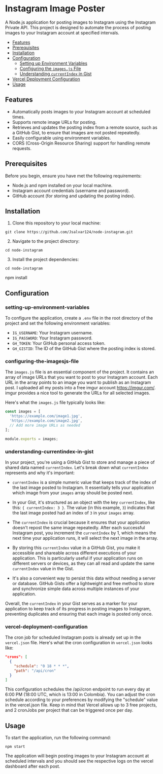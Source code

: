 # Instagram Image Poster

A Node.js application for posting images to Instagram using the Instagram Private API. This project is designed to automate the process of posting images to your Instagram account at specified intervals.

- [Features](#features)
- [Prerequisites](#prerequisites)
- [Installation](#installation)
- [Configuration](#configuration)
  - [Setting up Environment Variables](#setting-up-environment-variables)
  - [Configuring the `images.js` File](#configuring-the-imagesjs-file)
  - [Understanding `currentIndex` in Gist](#understanding-currentindex-in-gist)
- [Vercel Deployment Configuration](#vercel-deployment-configuration)
- [Usage](#usage)

## Features

- Automatically posts images to your Instagram account at scheduled times.
- Supports remote image URLs for posting.
- Retrieves and updates the posting index from a remote source, such as a GitHub Gist, to ensure that images are not posted repeatedly.
- Easily configurable using environment variables.
- CORS (Cross-Origin Resource Sharing) support for handling remote requests.

## Prerequisites

Before you begin, ensure you have met the following requirements:

- Node.js and npm installed on your local machine.
- Instagram account credentials (username and password).
- GitHub account (for storing and updating the posting index).

## Installation

1. Clone this repository to your local machine:
```
git clone https://github.com/Jsalvar124/node-instagram.git
```
2. Navigate to the project directory:
```
cd node-instagram
```
3. Install the project dependencies:
```
cd node-instagram
```
npm install

## Configuration

### setting-up-environment-variables
To configure the application, create a `.env` file in the root directory of the project and set the following environment variables:

- `IG_USERNAME`: Your Instagram username.
- `IG_PASSWORD`: Your Instagram password.
- `GH_TOKEN`: Your GitHub personal access token.
- `GH_GISTID`: The ID of the GitHub Gist where the posting index is stored.

### configuring-the-imagesjs-file

The `images.js` file is an essential component of the project. It contains an array of image URLs that you want to post to your Instagram account. Each URL in the array points to an image you want to publish as an Instagram post. I uploaded all my posts into a free imgur account <a>https://imgur.com/</a>. imgur provides a nice tool to generate the URLs for all selected images.

Here's what the `images.js` file typically looks like:

```javascript
const images = [
  'https://example.com/image1.jpg',
  'https://example.com/image2.jpg',
  // Add more image URLs as needed
];

module.exports = images;
```

### understanding-currentindex-in-gist

In your project, you're using a GitHub Gist to store and manage a piece of shared data named `currentIndex`. Let's break down what `currentIndex` represents and why it's important:

- `currentIndex` is a simple numeric value that keeps track of the index of the last image posted to Instagram. It essentially tells your application which image from your `images` array should be posted next.

- In your Gist, it's structured as an object with the key `currentIndex`, like this: `{ currentIndex: 3 }`. The value (in this example, `3`) indicates that the last image posted had an index of `3` in your `images` array.

- The `currentIndex` is crucial because it ensures that your application doesn't repost the same image repeatedly. After each successful Instagram post, you increment the `currentIndex` by 1, which means the next time your application runs, it will select the next image in the array.

- By storing this `currentIndex` value in a GitHub Gist, you make it accessible and shareable across different executions of your application. This is particularly useful if your application runs on different servers or devices, as they can all read and update the same `currentIndex` value in the Gist.

- It's also a convenient way to persist this data without needing a server or database. GitHub Gists offer a lightweight and free method to store and synchronize simple data across multiple instances of your application.

Overall, the `currentIndex` in your Gist serves as a marker for your application to keep track of its progress in posting images to Instagram, preventing duplicates and ensuring that each image is posted only once.

### vercel-deployment-configuration

The cron job for scheduled Instagram posts is already set up in the `vercel.json` file. Here's what the cron configuration in `vercel.json` looks like:

```json
"crons": [
  {
    "schedule": "0 18 * * *",
    "path": "/api/cron"
  }
]
```
This configuration schedules the /api/cron endpoint to run every day at 6:00 PM (18:00 UTC, which is 13:00 in Colombia). You can adjust the cron schedule according to your preferences by modifying the "schedule" value in the vercel.json file. Keep in mind that Vercel allows up to 3 free projects, and 2 cronJobs per project that can be triggered once per day. 


## Usage

To start the application, run the following command:

```
npm start
```

The application will begin posting images to your Instagram account at scheduled intervals and you should see the respective logs on the vercel dashboard after each post.

